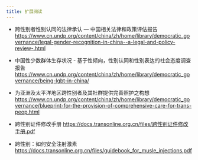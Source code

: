 ```yaml
---
title: 扩展阅读
---
```


- 跨性别者性别认同的法律承认 — 中国相关法律和政策评估报告
  <https://www.cn.undp.org/content/china/zh/home/library/democratic_governance/legal-gender-recognition-in-china--a-legal-and-policy-review-.html>

- 中国性少数群体生存状况 - 基于性倾向，性别认同和性别表达的社会态度调查报告
  <https://www.cn.undp.org/content/china/zh/home/library/democratic_governance/being-lgbt-in-china/>

- 为亚洲及太平洋地区跨性别者及其社群提供完善照护之构想
  <https://www.cn.undp.org/content/china/zh/home/library/democratic_governance/blueprint-for-the-provision-of-comprehensive-care-for-trans-peop.html>

- 跨性别证件修改手册
  <https://docs.transonline.org.cn/files/跨性别证件修改手册.pdf>

- 跨性别：如何安全注射激素
  <https://docs.transonline.org.cn/files/guidebook_for_musle_injections.pdf>
